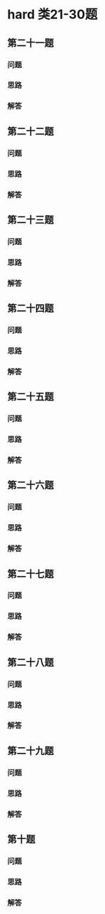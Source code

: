 # hard 类21-30题

## 第二十一题

### 问题 

### 思路

### 解答

## 第二十二题

### 问题 

### 思路

### 解答

## 第二十三题

### 问题 

### 思路

### 解答

## 第二十四题

### 问题 

### 思路

### 解答

## 第二十五题

### 问题 

### 思路

### 解答

## 第二十六题

### 问题 

### 思路

### 解答

## 第二十七题

### 问题 

### 思路

### 解答

## 第二十八题

### 问题 

### 思路

### 解答

## 第二十九题

### 问题 

### 思路

### 解答

## 第十题

### 问题 

### 思路

### 解答
